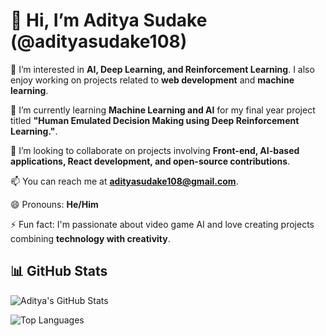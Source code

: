 # 👋 Hi, I’m Aditya Sudake (@adityasudake108)

👀 I’m interested in **AI, Deep Learning, and Reinforcement Learning**. I also enjoy working on projects related to **web development** and **machine learning**.

🌱 I’m currently learning **Machine Learning and AI** for my final year project titled **"Human Emulated Decision Making using Deep Reinforcement Learning."**.

💞️ I’m looking to collaborate on projects involving **Front-end, AI-based applications, React development, and open-source contributions**.

📫 You can reach me at **adityasudake108@gmail.com**.

😄 Pronouns: **He/Him**

⚡ Fun fact: I'm passionate about video game AI and love creating projects combining **technology with creativity**.
## 📊 GitHub Stats

![Aditya's GitHub Stats](https://github-readme-stats.vercel.app/api?username=adityasudake108&show_icons=true&theme=radical)

![Top Languages](https://github-readme-stats.vercel.app/api/top-langs/?username=adityasudake108&layout=compact&theme=radical)


<!---
adityasudake108/adityasudake108 is a ✨ special ✨ repository because its `README.md` (this file) appears on your GitHub profile.
You can click the Preview link to take a look at your changes.
--->
